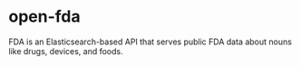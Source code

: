 # open-fda
FDA is an Elasticsearch-based API that serves public FDA data about nouns like drugs, devices, and foods.
